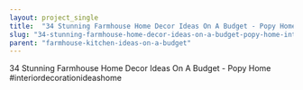 ```yaml
---
layout: project_single
title:  "34 Stunning Farmhouse Home Decor Ideas On A Budget - Popy Home #interiordecorationideashome"
slug: "34-stunning-farmhouse-home-decor-ideas-on-a-budget-popy-home-interiordecorationideashome"
parent: "farmhouse-kitchen-ideas-on-a-budget"
---
```

34 Stunning Farmhouse Home Decor Ideas On A Budget - Popy Home #interiordecorationideashome